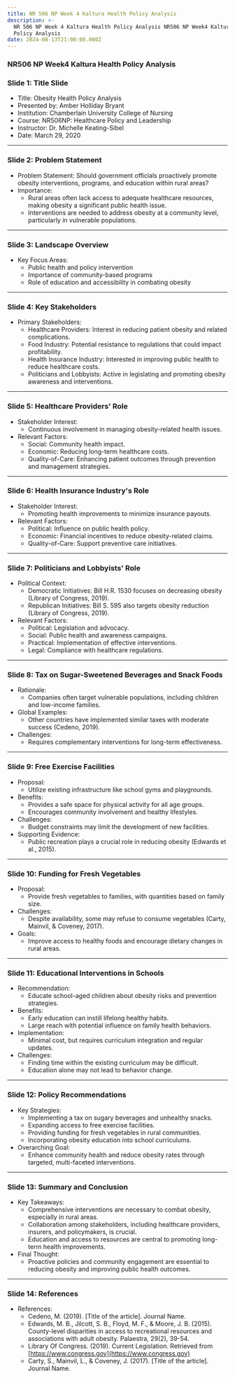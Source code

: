 ```yaml
---
title: NR 506 NP Week 4 Kaltura Health Policy Analysis
description: >-
  NR 506 NP Week 4 Kaltura Health Policy Analysis NR506 NP Week4 Kaltura Health
  Policy Analysis
date: 2024-08-13T21:00:00.000Z
---
```


### NR506 NP Week4 Kaltura Health Policy Analysis

### Slide 1: Title Slide

* Title: Obesity Health Policy Analysis
* Presented by: Amber Holliday Bryant
* Institution: Chamberlain University College of Nursing
* Course: NR506NP: Healthcare Policy and Leadership
* Instructor: Dr. Michelle Keating-Sibel
* Date: March 29, 2020

***

### Slide 2: Problem Statement

* Problem Statement:
  Should government officials proactively promote obesity interventions, programs, and education within rural areas?
* Importance:
  * Rural areas often lack access to adequate healthcare resources, making obesity a significant public health issue.
  * Interventions are needed to address obesity at a community level, particularly in vulnerable populations.

***

### Slide 3: Landscape Overview

* Key Focus Areas:
  * Public health and policy intervention
  * Importance of community-based programs
  * Role of education and accessibility in combating obesity

***

### Slide 4: Key Stakeholders

* Primary Stakeholders:
  * Healthcare Providers: Interest in reducing patient obesity and related complications.
  * Food Industry: Potential resistance to regulations that could impact profitability.
  * Health Insurance Industry: Interested in improving public health to reduce healthcare costs.
  * Politicians and Lobbyists: Active in legislating and promoting obesity awareness and interventions.

***

### Slide 5: Healthcare Providers' Role

* Stakeholder Interest:
  * Continuous involvement in managing obesity-related health issues.
* Relevant Factors:
  * Social: Community health impact.
  * Economic: Reducing long-term healthcare costs.
  * Quality-of-Care: Enhancing patient outcomes through prevention and management strategies.

***

### Slide 6: Health Insurance Industry's Role

* Stakeholder Interest:
  * Promoting health improvements to minimize insurance payouts.
* Relevant Factors:
  * Political: Influence on public health policy.
  * Economic: Financial incentives to reduce obesity-related claims.
  * Quality-of-Care: Support preventive care initiatives.

***

### Slide 7: Politicians and Lobbyists' Role

* Political Context:
  * Democratic Initiatives: Bill H.R. 1530 focuses on decreasing obesity (Library of Congress, 2019).
  * Republican Initiatives: Bill S. 595 also targets obesity reduction (Library of Congress, 2019).
* Relevant Factors:
  * Political: Legislation and advocacy.
  * Social: Public health and awareness campaigns.
  * Practical: Implementation of effective interventions.
  * Legal: Compliance with healthcare regulations.

***

### Slide 8: Tax on Sugar-Sweetened Beverages and Snack Foods

* Rationale:
  * Companies often target vulnerable populations, including children and low-income families.
* Global Examples:
  * Other countries have implemented similar taxes with moderate success (Cedeno, 2019).
* Challenges:
  * Requires complementary interventions for long-term effectiveness.

***

### Slide 9: Free Exercise Facilities

* Proposal:
  * Utilize existing infrastructure like school gyms and playgrounds.
* Benefits:
  * Provides a safe space for physical activity for all age groups.
  * Encourages community involvement and healthy lifestyles.
* Challenges:
  * Budget constraints may limit the development of new facilities.
* Supporting Evidence:
  * Public recreation plays a crucial role in reducing obesity (Edwards et al., 2015).

***

### Slide 10: Funding for Fresh Vegetables

* Proposal:
  * Provide fresh vegetables to families, with quantities based on family size.
* Challenges:
  * Despite availability, some may refuse to consume vegetables (Carty, Mainvil, & Coveney, 2017).
* Goals:
  * Improve access to healthy foods and encourage dietary changes in rural areas.

***

### Slide 11: Educational Interventions in Schools

* Recommendation:
  * Educate school-aged children about obesity risks and prevention strategies.
* Benefits:
  * Early education can instill lifelong healthy habits.
  * Large reach with potential influence on family health behaviors.
* Implementation:
  * Minimal cost, but requires curriculum integration and regular updates.
* Challenges:
  * Finding time within the existing curriculum may be difficult.
  * Education alone may not lead to behavior change.

***

### Slide 12: Policy Recommendations

* Key Strategies:
  * Implementing a tax on sugary beverages and unhealthy snacks.
  * Expanding access to free exercise facilities.
  * Providing funding for fresh vegetables in rural communities.
  * Incorporating obesity education into school curriculums.
* Overarching Goal:
  * Enhance community health and reduce obesity rates through targeted, multi-faceted interventions.

***

### Slide 13: Summary and Conclusion

* Key Takeaways:
  * Comprehensive interventions are necessary to combat obesity, especially in rural areas.
  * Collaboration among stakeholders, including healthcare providers, insurers, and policymakers, is crucial.
  * Education and access to resources are central to promoting long-term health improvements.
* Final Thought:
  * Proactive policies and community engagement are essential to reducing obesity and improving public health outcomes.

***

### Slide 14: References

* References:
  * Cedeno, M. (2019). \[Title of the article]. Journal Name.
  * Edwards, M. B., Jilcott, S. B., Floyd, M. F., & Moore, J. B. (2015). County-level disparities in access to recreational resources and associations with adult obesity. Palaestra, 29(2), 39-54.
  * Library Of Congress. (2019). Current Legislation. Retrieved from [https://www.congress.gov](https://www.congress.gov)
  * Carty, S., Mainvil, L., & Coveney, J. (2017). \[Title of the article]. Journal Name.

